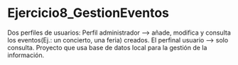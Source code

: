 # Ejercicio8_GestionEventos
Dos perfiles de usuarios: Perfil administrador --> añade, modifica y consulta los eventos(Ej.: un concierto, una feria) creados. El perfinal usuario --> solo consulta.
Proyecto que usa base de datos local para la gestión de la información.
